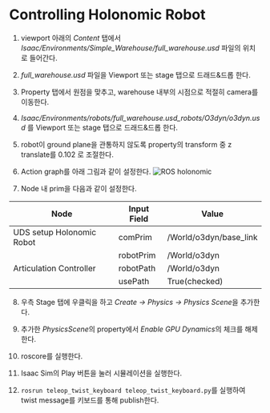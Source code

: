 
# Controlling Holonomic Robot

1. viewport 아래의 _Content_ 탭에서 _Isaac/Environments/Simple_Warehouse/full_warehouse.usd_ 파일의 위치로 들어간다.

2.  _full_warehouse.usd_ 파일을 Viewport 또는 stage 탭으로 드래드&드롭 한다.

3.  Property 탭에서 원점을 맞추고, warehouse 내부의 시점으로 적절히 camera를 이동한다.

4.  _Isaac/Environments/robots/full_warehouse.usd_robots/O3dyn/o3dyn.usd_ 를 Viewport 또는 stage 탭으로 드래드&드롭 한다.

5. robot이 ground plane을 관통하지 않도록 property의 transform 중 z translate를 0.102 로 조절한다.

6.  Action graph를 아래 그림과 같이 설정한다.
![ROS holonomic](https://github.com/IROL-SSU/isaac_sim_tutorial/blob/main/pictures/OG_holonomic.png)

7. Node 내 prim을 다음과 같이 설정한다.

|Node|Input Field|Value|
|--|--|--|
|UDS setup Holonomic Robot|comPrim|/World/o3dyn/base_link|
||robotPrim|/World/o3dyn|
|Articulation Controller|robotPath|/World/o3dyn|
||usePath|True(checked)|

8. 우측 Stage 탭에 우클릭을 하고 *Create -> Physics -> Physics Scene*을 추가한다.

9. 추가한 *PhysicsScene*의 property에서 *Enable GPU Dynamics*의 체크를 해제한다.

10. roscore를 실행한다.

11. Isaac Sim의 Play 버튼을 눌러 시뮬레이션을 실행한다.

12. `rosrun teleop_twist_keyboard teleop_twist_keyboard.py`를 실행하여  twist message를 키보드를 통해 publish한다.
<!--stackedit_data:
eyJoaXN0b3J5IjpbLTM0OTQ0NTIyNl19
-->